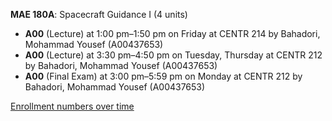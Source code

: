 **MAE 180A**: Spacecraft Guidance I (4 units)

- **A00** (Lecture) at 1:00 pm–1:50 pm on Friday at CENTR 214 by Bahadori, Mohammad Yousef (A00437653)
- **A00** (Lecture) at 3:30 pm–4:50 pm on Tuesday, Thursday at CENTR 212 by Bahadori, Mohammad Yousef (A00437653)
- **A00** (Final Exam) at 3:00 pm–5:59 pm on Monday at CENTR 212 by Bahadori, Mohammad Yousef (A00437653)

[Enrollment numbers over time](./MAE180A.tsv)
